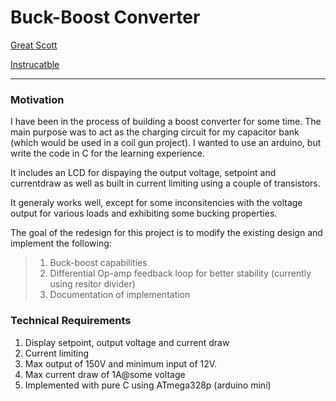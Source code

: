 # Buck-Boost Converter

[Great Scott](https://www.youtube.com/watch?v=ZiD_X-uo_TQ&t=1s)

[Instrucatble](https://www.instructables.com/id/DIY-BuckBoost-Converter-Flyback/)

---

### Motivation

I have been in the process of building a boost converter for some time. The main purpose was to act as the charging circuit for my capacitor bank (which would be used in a coil gun project). I wanted to use an arduino, but write the code in C for the learning experience. 

It includes an LCD for dispaying the output voltage, setpoint and currentdraw as well as built in current limiting using a couple of transistors.

It generaly works well, except for some inconsitencies with the voltage output for various loads and exhibiting some bucking properties.

The goal of the redesign for this project is to modify the existing design and implement the following:

> 1. Buck-boost capabilities
> 2. Differential Op-amp feedback loop for better stability (currently using resitor divider)
> 3. Documentation of implementation

### Technical Requirements

1. Display setpoint, output voltage and current draw
2. Current limiting
3. Max output of 150V and minimum input of 12V.
4. Max current draw of 1A@some voltage
5. Implemented with pure C using ATmega328p (arduino mini)


